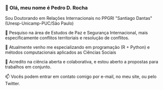### 👋 Olá, meu nome é Pedro D. Rocha 



Sou Doutorando em Relações Internacionais no PPGRI "Santiago Dantas" (Unesp-Unicamp-PUC/São Paulo)


🔭 Pesquiso na área de Estudos de Paz e Segurança Internacional, mais especificamente conflitos territoriais e resolução de conflitos.

🌱 Atualmente venho me especializando em programação (R + Python) e métodos computacionais aplicados as Ciências Sociais


👯 Acredito na ciência aberta e colaborativa, e estou aberto a propostas para trabalhos em conjunto.

📫 Vocês podem entrar em contato comigo por e-mail, no meu site, ou pelo Twitter.

<!--
**pedrodrocha/pedrodrocha** is a ✨ _special_ ✨ repository because its `README.md` (this file) appears on your GitHub profile.




-->
